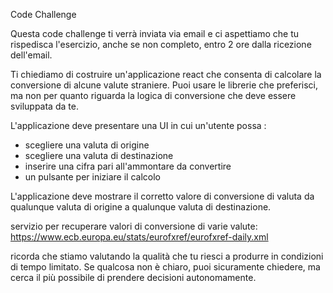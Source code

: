 Code Challenge

Questa code challenge ti verrà inviata via email e ci aspettiamo che tu rispedisca l'esercizio, anche se non completo, entro 2 ore dalla ricezione dell'email.

Ti chiediamo di costruire un'applicazione react che consenta di calcolare la conversione di alcune valute straniere.
Puoi usare le librerie che preferisci, ma non per quanto riguarda la logica di conversione che deve essere sviluppata da te.

L'applicazione deve presentare una UI in cui un'utente possa :

- scegliere una valuta di origine 
- scegliere una valuta di destinazione
- inserire una cifra pari all'ammontare da convertire
- un pulsante per iniziare il calcolo

L'applicazione deve mostrare il corretto valore di conversione di valuta da qualunque valuta di origine a qualunque valuta di destinazione.

servizio per recuperare valori di conversione di varie valute: 
https://www.ecb.europa.eu/stats/eurofxref/eurofxref-daily.xml

ricorda che stiamo valutando la qualità che tu riesci a produrre in condizioni di tempo limitato.
Se qualcosa non è chiaro, puoi sicuramente chiedere, ma cerca il più possibile di prendere decisioni autonomamente.


